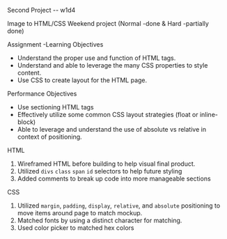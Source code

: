Second Project -- w1d4

Image to HTML/CSS Weekend project
(Normal -done & Hard -partially done)

Assignment -Learning Objectives

* Understand the proper use and function of HTML tags.
* Understand and able to leverage the many CSS properties to style content.
* Use CSS to create layout for the HTML page.

Performance Objectives

* Use sectioning HTML tags
* Effectively utilize some common CSS layout strategies (float or inline-block)
* Able to leverage and understand the use of absolute vs relative in context of positioning.

HTML
1. Wireframed HTML before building to help visual final product.
2. Utilized `divs` `class` `span` `id` selectors to help future styling
3. Added comments to break up code into more manageable sections

CSS
1. Utilized `margin`, `padding`, `display`, `relative`, and `absolute` positioning to move items around page to match mockup.
2. Matched fonts by using a distinct character for matching.
3. Used color picker to matched hex colors
